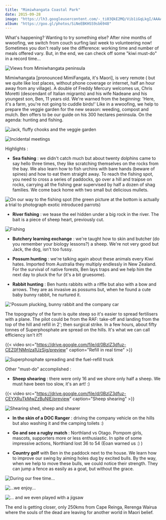 ```yaml
---
title: "Mimiwhangata Coastal Park"
date: 2015-09-28
image: "https://lh3.googleusercontent.com/-_ti03QkE2MQ/Vib1iGqLkgI/AAAAAAAAJew/fsnDwVQO57M/s912-Ic42/upload_-1.jpg"
album: "https://goo.gl/photos/SiNeEBKHSS9sb6948"
---
```


What's happening? Wanting to try something else? After nine months of wwoofing, we switch from couch surfing last week to volunteering now! Sometimes you don't really see the difference: working time and number of meals offered vary. But, in the end, we can check off some "kiwi must-do" in a record time...

![](https://lh3.googleusercontent.com/-2x7y660JiOA/Vibxz0pBiSI/AAAAAAAAJRg/eXAAS-8Ymuw/s912-Ic42/upload_-1.jpg "Views from Mimiwhangata peninsula")

Mimiwhangata [pronounced MimiFangata, it's Maori], is very remote ( but we quite like lost places, without phone coverage or internet, half an hour away from any village). A double of Freddy Mercury welcomes us, Chris Moretti (descendant of Italian migrants) and his wife Nadeane and his youngest son, Ben, 11 years old. We're warned from the beginning: 'Here, it's a farm, you're not going to cuddle birds!' Like in a wwoofing, we help to prepare the veggie garden for the new season: weeding, compost and mulch. Ben offers to be our guide on his 300 hectares peninsula. On the agenda: hunting and fishing.

![](https://lh3.googleusercontent.com/-ZTHX_5fFjso/VibyJgBay1I/AAAAAAAAJSY/5PP1Gr40sWQ/s912-Ic42/upload_-1.jpg "Jack, fluffy chooks and the veggie garden")

![](https://lh3.googleusercontent.com/-GnUcvNPeSNA/VibyAIgF5aI/AAAAAAAAJSA/9Uwu-loAFGg/s912-Ic42/upload_-1.jpg "Incidental meetings")

Highlights :

- **Sea fishing** : we didn't catch much but about twenty dolphins came to say hello three times, they like scratching themselves on the rocks from the bay. We also learn how to fish urchins with bare hands (beware of spines) and how to eat them straight away. To reach the fishing spot, you need to cross a series of paddocks, go over a hill and traipse on rocks, carrying all the fishing gear supervised by half a dozen of shag families. We come back home with two small but delicious mullets.

![](https://lh3.googleusercontent.com/-x37IQWNwiMQ/Vibx9pRo0yI/AAAAAAAAJR4/_hm0U0crfC0/s912-Ic42/upload_-1.jpg " On our way to the fishing spot (the green picture at  the bottom is actually a trial to photograph exotic introduced parrots)")

- **River fishing** : we tease the eel hidden under a big rock in the river. The bait is a piece of sheep heart, previously cut.

![](https://lh3.googleusercontent.com/-XSTbt3I5Afk/VibyDYOkd-I/AAAAAAAAJSI/boIJnbc7LLs/s912-Ic42/upload_-1.jpg "Fishing")

- **Butchery learning exchange** : we're taught how to skin and butcher (do you remember your biology lessons?) a sheep. We're not very good but Jack, the dog, isn't too fussy.

- **Possum hunting** : we're talking again about these animals every Kiwi hates. Imported from Australia they multiply endlessly in New Zealand. For the survival of native forests, Ben lays traps and we help him the next day to pluck the fur (it's a bit gruesome).

- **Rabbit hunting** : Ben hunts rabbits with a riffle but also with a bow and arrows. They are as invasive as possums but, when he found a cute baby bunny rabbit, he nurtured it.

![](https://lh3.googleusercontent.com/-oslKArtl6vE/VibyGpJ2jfI/AAAAAAAAJSQ/yO0_9UwsgaM/s912-Ic42/upload_-1.jpg "'Possum plucking, bunny rabbit and the company car")

The topography of the farm is quite steep so it's easier to spread fertilisers with a plane. The pilot could be from the RAF: take-off and landing from the top of the hill and refill in 2'; then surgical strike. In a few hours, about fifty tonnes of Superphosphate are spread on the hills. It's what we can call efficiency isn't it?!

{{< video src="https://drive.google.com/file/d/0BzIZ3dfuz-CEZ0FNMnlza1UzSjg/preview" caption="Refill in real time" >}}

![](https://lh3.googleusercontent.com/-zqT9y5zp6KI/VibySq6v-JI/AAAAAAAAJSw/JGTDYLroXRU/s912-Ic42/upload_-1.jpg "Superphosphate spreading and the fuel-refill truck")

Other "must-do" accomplished :

- **Sheep shearing** : there were only 16 and we shore only half a sheep. We must have been too slow, it's an art! :)

{{< video src="https://drive.google.com/file/d/0BzIZ3dfuz-CEYXRuTkMwZzBuNlE/preview" caption="Sheep shearing" >}}

![](https://lh3.googleusercontent.com/-FhwjWacsHDQ/VibyQBd1zPI/AAAAAAAAJSo/RudCCC_AwfY/s912-Ic42/upload_-1.jpg "Shearing shed, sheep and shearer")

- **In the skin of a DOC Ranger** : driving the company vehicle on the hills but also washing it and the camping toilets :)

- **Go and see a rugby match** : Northland vs Otago. Pompom girls, mascots, supporters more or less enthusiastic. In spite of some impressive actions, Northland lost 36 to 54 (Eoan warned us :) ) 

- **Country golf** with Ben in the paddock next to the house. We learn how to improve our swing by aiming holes dug by excited bulls. By the way, when we help to move these bulls, we could notice their strength. They can jump a fence as easily as a goat, but without the grace.

![](https://lh3.googleusercontent.com/-X4oCVJUHn94/Vibx5iAsS2I/AAAAAAAAJRw/vBd92ilTup0/s912-Ic42/upload_-1.jpg "During our free time...")

![](https://lh3.googleusercontent.com/-bqdshv5AiPw/Vibx26qAiJI/AAAAAAAAJRo/3EtCdzAz-Us/s912-Ic42/upload_-1.jpg "...we enjoy...")

![](https://lh3.googleusercontent.com/-sf6k2oUHUpc/VibyNIxth9I/AAAAAAAAJSg/-ZvfpvLGhYg/s912-Ic42/upload_-1.jpg "... and we even played with a jigsaw")

The end is getting closer, only 250kms from Cape Reinga, Rerenga Wairua where the souls of the dead are leaving for another world in Maori belief.






